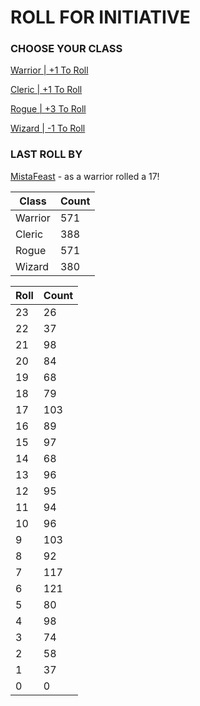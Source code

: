 # ROLL FOR INITIATIVE
### CHOOSE YOUR CLASS

[Warrior | +1 To Roll](https://github.com/benjaminsampica/benjaminsampica/issues/new?title=roll%7Cwarrior&body=Just+click+%27Submit+new+issue%27.)

[Cleric | +1 To Roll](https://github.com/benjaminsampica/benjaminsampica/issues/new?title=roll%7Ccleric&body=Just+click+%27Submit+new+issue%27.)

[Rogue | +3 To Roll](https://github.com/benjaminsampica/benjaminsampica/issues/new?title=roll%7Crogue&body=Just+click+%27Submit+new+issue%27.)

[Wizard | -1 To Roll](https://github.com/benjaminsampica/benjaminsampica/issues/new?title=roll%7Cwizard&body=Just+click+%27Submit+new+issue%27.)
### LAST ROLL BY
[MistaFeast](https://www.github.com/MistaFeast) - as a warrior rolled a 17!

|Class|Count|
|-|-|
|Warrior|571|
|Cleric|388|
|Rogue|571|
|Wizard|380|

|Roll|Count|
|-|-|
|23|26
|22|37
|21|98
|20|84
|19|68
|18|79
|17|103
|16|89
|15|97
|14|68
|13|96
|12|95
|11|94
|10|96
|9|103
|8|92
|7|117
|6|121
|5|80
|4|98
|3|74
|2|58
|1|37
|0|0
